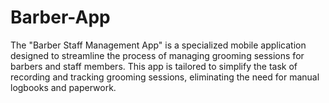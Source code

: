 # Barber-App
The "Barber Staff Management App" is a specialized mobile application designed to streamline the process of managing grooming sessions for barbers and staff members. This app is tailored to simplify the task of recording and tracking grooming sessions, eliminating the need for manual logbooks and paperwork. 
